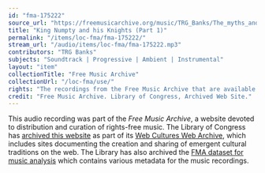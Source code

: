 ```yaml
---
id: "fma-175222"
source_url: "https://freemusicarchive.org/music/TRG_Banks/The_myths_and_legends_of_King_Numpty_and_the_Knights_of_the_Triangle_Table/King_Numpty_and_his_Knights_Part_1"
title: "King Numpty and his Knights (Part 1)"
permalink: "/items/loc-fma/fma-175222/"
stream_url: "/audio/items/loc-fma/fma-175222.mp3"
contributors: "TRG Banks"
subjects: "Soundtrack | Progressive | Ambient | Instrumental"
layout: "item"
collectionTitle: "Free Music Archive"
collectionUrl: "/loc-fma/use/"
rights: "The recordings from the Free Music Archive that are available on Citizen DJ have a CC0 1.0 Universal License (Public Domain Dedication) which means you can copy, modify, distribute and perform the work, even for commercial purposes, all without asking permission."
credit: "Free Music Archive. Library of Congress, Archived Web Site."
---
```


This audio recording was part of the _Free Music Archive_, a website devoted to distribution and curation of rights-free music. The Library of Congress has [archived this website](https://www.loc.gov/item/lcwaN0026492/) as part of its [Web Cultures Web Archive](https://www.loc.gov/collections/web-cultures-web-archive/about-this-collection/), which includes sites documenting the creation and sharing of emergent cultural traditions on the web. The Library has also archived the [FMA dataset for music analysis](https://catalog.loc.gov/vwebv/search?searchCode=LCCN&searchArg=2018655052&searchType=1&permalink=y) which contains various metadata for the music recordings.